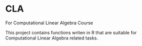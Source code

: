 CLA
===

For Computational Linear Algebra Course

This project contains functions writen in R that are suitable for Computational Linear Algebra related tasks.
